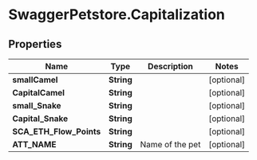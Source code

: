 # SwaggerPetstore.Capitalization

## Properties
Name | Type | Description | Notes
------------ | ------------- | ------------- | -------------
**smallCamel** | **String** |  | [optional] 
**CapitalCamel** | **String** |  | [optional] 
**small_Snake** | **String** |  | [optional] 
**Capital_Snake** | **String** |  | [optional] 
**SCA_ETH_Flow_Points** | **String** |  | [optional] 
**ATT_NAME** | **String** | Name of the pet  | [optional] 


